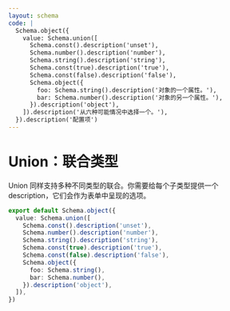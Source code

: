 ```yaml
---
layout: schema
code: |
  Schema.object({
    value: Schema.union([
      Schema.const().description('unset'),
      Schema.number().description('number'),
      Schema.string().description('string'),
      Schema.const(true).description('true'),
      Schema.const(false).description('false'),
      Schema.object({
        foo: Schema.string().description('对象的一个属性。'),
        bar: Schema.number().description('对象的另一个属性。'),
      }).description('object'),
    ]).description('从六种可能情况中选择一个。'),
  }).description('配置项')
---
```


# Union：联合类型

Union 同样支持多种不同类型的联合。你需要给每个子类型提供一个 description，它们会作为表单中呈现的选项。

```ts
export default Schema.object({
  value: Schema.union([
    Schema.const().description('unset'),
    Schema.number().description('number'),
    Schema.string().description('string'),
    Schema.const(true).description('true'),
    Schema.const(false).description('false'),
    Schema.object({
      foo: Schema.string(),
      bar: Schema.number(),
    }).description('object'),
  ]),
})
```
